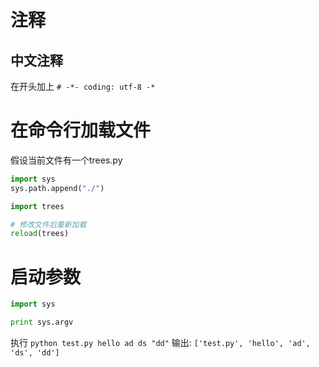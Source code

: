 # 注释

## 中文注释

在开头加上 `# -*- coding: utf-8 -*`



# 在命令行加载文件

假设当前文件有一个trees.py

```py
import sys
sys.path.append("./")

import trees

# 修改文件后重新加载
reload(trees)
```


# 启动参数

```py
import sys

print sys.argv
```

执行 `python test.py hello ad ds "dd"`
输出: `['test.py', 'hello', 'ad', 'ds', 'dd']`

